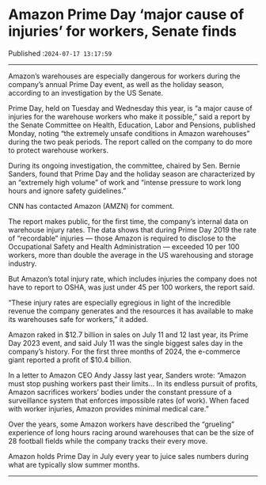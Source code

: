 # Amazon Prime Day ‘major cause of injuries’ for workers, Senate finds

Published :`2024-07-17 13:17:59`

---

Amazon’s warehouses are especially dangerous for workers during the company’s annual Prime Day event, as well as the holiday season, according to an investigation by the US Senate.

Prime Day, held on Tuesday and Wednesday this year, is “a major cause of injuries for the warehouse workers who make it possible,” said a report by the Senate Committee on Health, Education, Labor and Pensions, published Monday, noting “the extremely unsafe conditions in Amazon warehouses” during the two peak periods. The report called on the company to do more to protect warehouse workers.

During its ongoing investigation, the committee, chaired by Sen. Bernie Sanders, found that Prime Day and the holiday season are characterized by an “extremely high volume” of work and “intense pressure to work long hours and ignore safety guidelines.”

CNN has contacted Amazon (AMZN) for comment.

The report makes public, for the first time, the company’s internal data on warehouse injury rates. The data shows that during Prime Day 2019 the rate of “recordable” injuries — those Amazon is required to disclose to the Occupational Safety and Health Administration — exceeded 10 per 100 workers, more than double the average in the US warehousing and storage industry.

But Amazon’s total injury rate, which includes injuries the company does not have to report to OSHA, was just under 45 per 100 workers, the report said.

“These injury rates are especially egregious in light of the incredible revenue the company generates and the resources it has available to make its warehouses safe for workers,” it added.

Amazon raked in $12.7 billion in sales on July 11 and 12 last year, its Prime Day 2023 event, and said July 11 was the single biggest sales day in the company’s history. For the first three months of 2024, the e-commerce giant reported a profit of $10.4 billion.

In a letter to Amazon CEO Andy Jassy last year, Sanders wrote: “Amazon must stop pushing workers past their limits… In its endless pursuit of profits, Amazon sacrifices workers’ bodies under the constant pressure of a surveillance system that enforces impossible rates (of work). When faced with worker injuries, Amazon provides minimal medical care.”

Over the years, some Amazon workers have described the “grueling” experience of long hours racing around warehouses that can be the size of 28 football fields while the company tracks their every move.

Amazon holds Prime Day in July every year to juice sales numbers during what are typically slow summer months.

---

